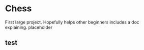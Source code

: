 # Chess
First large project. Hopefully helps other beginners includes a doc explaining. 
placeholder
## test
